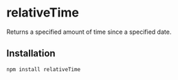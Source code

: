 # relativeTime

Returns a specified amount of time since a specified date.

## Installation

`npm install relativeTime`
